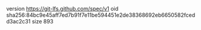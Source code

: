 version https://git-lfs.github.com/spec/v1
oid sha256:84bc9e45aff7ed7b91f7e11be594451e2de38368692eb6650582fcedd3ac2c31
size 893
